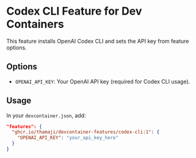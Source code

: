 # Codex CLI Feature for Dev Containers

This feature installs OpenAI Codex CLI and sets the API key from feature options.

## Options

- `OPENAI_API_KEY`: Your OpenAI API key (required for Codex CLI usage).

## Usage

In your `devcontainer.json`, add:

```json
"features": {
  "ghcr.io/thamaji/devcontainer-features/codex-cli:1": {
    "OPENAI_API_KEY": "your_api_key_here"
  }
}
```

